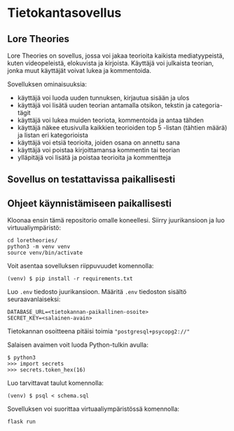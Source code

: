 # Tietokantasovellus
## Lore Theories

Lore Theories on sovellus, jossa voi jakaa teorioita kaikista mediatyypeistä, kuten videopeleistä, elokuvista ja kirjoista. Käyttäjä voi julkaista teorian, jonka muut käyttäjät voivat lukea ja kommentoida.

Sovelluksen ominaisuuksia:
- käyttäjä voi luoda uuden tunnuksen, kirjautua sisään ja ulos
- käyttäjä voi lisätä uuden teorian antamalla otsikon, tekstin ja categoria-tägit
- käyttäjä voi lukea muiden teoriota, kommentoida ja antaa tähden
- käyttäjä näkee etusivulla kaikkien teorioiden top 5 -listan (tähtien määrä) ja listan eri kategorioista
- käyttäjä voi etsiä teorioita, joiden osana on annettu sana
- käyttäjä voi poistaa kirjoittamansa kommentin tai teorian
- ylläpitäjä voi lisätä ja poistaa teorioita ja kommentteja

## Sovellus on testattavissa paikallisesti

## Ohjeet käynnistämiseen paikallisesti
Kloonaa ensin tämä repositorio omalle koneellesi. Siirry juurikansioon ja luo virtuualiympäristö:
```
cd loretheories/
python3 -m venv venv
source venv/bin/activate
```

Voit asentaa sovelluksen riippuvuudet komennolla:
```
(venv) $ pip install -r requirements.txt
```
Luo `.env` tiedosto juurikansioon. Määritä `.env` tiedoston sisältö seuraavanlaiseksi:
```
DATABASE_URL=<tietokannan-paikallinen-osoite>
SECRET_KEY=<salainen-avain>
```
Tietokannan osoitteena pitäisi toimia `"postgresql+psycopg2://"`

Salaisen avaimen voit luoda Python-tulkin avulla:
```
$ python3
>>> import secrets
>>> secrets.token_hex(16)
```
Luo tarvittavat taulut komennolla:
```
(venv) $ psql < schema.sql
```
Sovelluksen voi suorittaa virtuaaliympäristössä komennolla:
``` 
flask run
``` 
